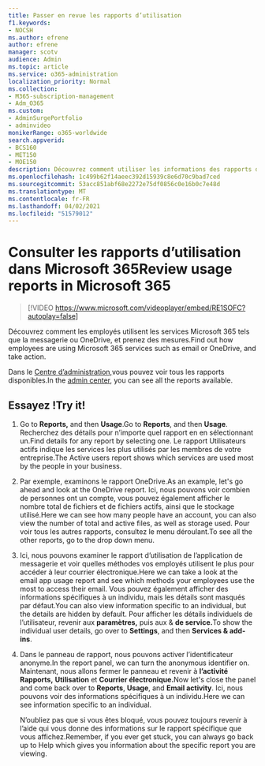 ```yaml
---
title: Passer en revue les rapports d’utilisation
f1.keywords:
- NOCSH
ms.author: efrene
author: efrene
manager: scotv
audience: Admin
ms.topic: article
ms.service: o365-administration
localization_priority: Normal
ms.collection:
- M365-subscription-management
- Adm_O365
ms.custom:
- AdminSurgePortfolio
- adminvideo
monikerRange: o365-worldwide
search.appverid:
- BCS160
- MET150
- MOE150
description: Découvrez comment utiliser les informations des rapports d’utilisation.
ms.openlocfilehash: 1c499b62f14aeec392d15939c8e6d70c9bad7ced
ms.sourcegitcommit: 53acc851abf68e2272e75df0856c0e16b0c7e48d
ms.translationtype: MT
ms.contentlocale: fr-FR
ms.lasthandoff: 04/02/2021
ms.locfileid: "51579012"
---
```

# <a name="review-usage-reports-in-microsoft-365"></a><span data-ttu-id="117ec-103">Consulter les rapports d’utilisation dans Microsoft 365</span><span class="sxs-lookup"><span data-stu-id="117ec-103">Review usage reports in Microsoft 365</span></span>

> [!VIDEO https://www.microsoft.com/videoplayer/embed/RE1SOFC?autoplay=false]

<span data-ttu-id="117ec-104">Découvrez comment les employés utilisent les services Microsoft 365 tels que la messagerie ou OneDrive, et prenez des mesures.</span><span class="sxs-lookup"><span data-stu-id="117ec-104">Find out how employees are using Microsoft 365 services such as email or OneDrive, and take action.</span></span>

<span data-ttu-id="117ec-105">Dans le [Centre d’administration,](https://admin.microsoft.com)vous pouvez voir tous les rapports disponibles.</span><span class="sxs-lookup"><span data-stu-id="117ec-105">In the [admin center](https://admin.microsoft.com), you can see all the reports available.</span></span>

## <a name="try-it"></a><span data-ttu-id="117ec-106">Essayez !</span><span class="sxs-lookup"><span data-stu-id="117ec-106">Try it!</span></span>

1. <span data-ttu-id="117ec-107">Go to **Reports,** and then **Usage**.</span><span class="sxs-lookup"><span data-stu-id="117ec-107">Go to **Reports**, and then **Usage**.</span></span> <span data-ttu-id="117ec-108">Recherchez des détails pour n’importe quel rapport en en sélectionnant un.</span><span class="sxs-lookup"><span data-stu-id="117ec-108">Find details for any report by selecting one.</span></span> <span data-ttu-id="117ec-109">Le rapport Utilisateurs actifs indique les services les plus utilisés par les membres de votre entreprise.</span><span class="sxs-lookup"><span data-stu-id="117ec-109">The Active users report shows which services are used most by the people in your business.</span></span>
1. <span data-ttu-id="117ec-110">Par exemple, examinons le rapport OneDrive.</span><span class="sxs-lookup"><span data-stu-id="117ec-110">As an example, let's go ahead and look at the OneDrive report.</span></span> <span data-ttu-id="117ec-111">Ici, nous pouvons voir combien de personnes ont un compte, vous pouvez également afficher le nombre total de fichiers et de fichiers actifs, ainsi que le stockage utilisé.</span><span class="sxs-lookup"><span data-stu-id="117ec-111">Here we can see how many people have an account, you can also view the number of total and active files, as well as storage used.</span></span> <span data-ttu-id="117ec-112">Pour voir tous les autres rapports, consultez le menu déroulant.</span><span class="sxs-lookup"><span data-stu-id="117ec-112">To see all the other reports, go to the drop down menu.</span></span>
1. <span data-ttu-id="117ec-113">Ici, nous pouvons examiner le rapport d’utilisation de l’application de messagerie et voir quelles méthodes vos employés utilisent le plus pour accéder à leur courrier électronique.</span><span class="sxs-lookup"><span data-stu-id="117ec-113">Here we can take a look at the email app usage report and see which methods your employees use the most to access their email.</span></span> <span data-ttu-id="117ec-114">Vous pouvez également afficher des informations spécifiques à un individu, mais les détails sont masqués par défaut.</span><span class="sxs-lookup"><span data-stu-id="117ec-114">You can also view information specific to an individual, but the details are hidden by default.</span></span> <span data-ttu-id="117ec-115">Pour afficher les détails individuels de l’utilisateur, revenir aux **paramètres,** puis aux & **de service.**</span><span class="sxs-lookup"><span data-stu-id="117ec-115">To show the individual user details, go over to **Settings**, and then **Services & add-ins**.</span></span>
1. <span data-ttu-id="117ec-116">Dans le panneau de rapport, nous pouvons activer l’identificateur anonyme.</span><span class="sxs-lookup"><span data-stu-id="117ec-116">In the report panel, we can turn the anonymous identifier on.</span></span> <span data-ttu-id="117ec-117">Maintenant, nous allons fermer le panneau et revenir à **l’activité Rapports,** **Utilisation** et **Courrier électronique.**</span><span class="sxs-lookup"><span data-stu-id="117ec-117">Now let's close the panel and come back over to **Reports**, **Usage**, and **Email activity**.</span></span> <span data-ttu-id="117ec-118">Ici, nous pouvons voir des informations spécifiques à un individu.</span><span class="sxs-lookup"><span data-stu-id="117ec-118">Here we can see information specific to an individual.</span></span>

    <span data-ttu-id="117ec-119">N’oubliez pas que si vous êtes bloqué, vous pouvez toujours revenir à l’aide qui vous donne des informations sur le rapport spécifique que vous affichez.</span><span class="sxs-lookup"><span data-stu-id="117ec-119">Remember, if you ever get stuck, you can always go back up to Help which gives you information about the specific report you are viewing.</span></span>